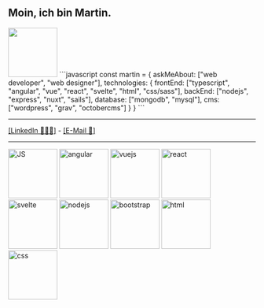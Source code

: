 
## Moin, ich bin Martin.
<img src="https://media0.giphy.com/media/KzJkzjggfGN5Py6nkT/giphy.gif" width="100" align='right alt="github" '/>
```javascript
const martin = {
    askMeAbout:     ["web developer", "web designer"],
    technologies: {
        frontEnd:    ["typescript", "angular", "vue", "react", "svelte", "html", "css/sass"],
        backEnd:    ["nodejs", "express", "nuxt", "sails"],
        database:   ["mongodb", "mysql"],
        cms:        ["wordpress", "grav", "octobercms"]
    }
}
```

---
[[LinkedIn 👨🏻‍💻]](https://www.linkedin.com/in/martin-czerwinski-m%C3%BCllner-7728b2118/) - [[E-Mail 📧]](mailto:martin@czerwinski-muellner.de)

---

<img src="https://media4.giphy.com/media/ln7z2eWriiQAllfVcn/giphy.gif" width="100" align='' alt="JS" />
<img src="https://media3.giphy.com/media/XEDIHHp3i8bVoEdxd7/giphy.gif" width="100" align='' alt="angular" />
<img src="https://media4.giphy.com/media/VgGthkhUvGgOit7Y9i/giphy.gif" width="100" align='' alt="vuejs" />

<img src="https://media0.giphy.com/media/eNAsjO55tPbgaor7ma/giphy.gif" width="100" align='' alt="react" />
<img src="https://media1.giphy.com/media/Y1q8LF4Fc6DoQYC3fi/giphy.gif" width="100" align='' alt="svelte" />
<img src="https://media1.giphy.com/media/kdFc8fubgS31b8DsVu/giphy.gif" width="100" align='' alt="nodejs" />

<img src="https://media1.giphy.com/media/Sr8xDpMwVKOHUWDVRD/giphy.gif" width="100" align='' alt="bootstrap" />
<img src="https://media2.giphy.com/media/XAxylRMCdpbEWUAvr8/giphy.gif" width="100" align='' alt="html" />
<img src="https://media2.giphy.com/media/fsEaZldNC8A1PJ3mwp/giphy.gif" width="100" align='' alt="css" />
